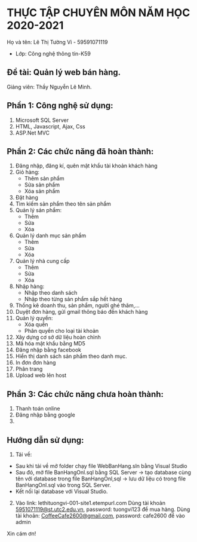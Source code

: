 # THỰC TẬP CHUYÊN MÔN NĂM HỌC 2020-2021
Họ và tên: Lê Thị Tường Vi - 59591071119
     
* Lớp: Công nghệ thông tin-K59

## Đề tài: Quản lý web bán hàng.
Giảng viên: Thầy Nguyễn Lê Minh. 

## Phần 1: Công nghệ sử dụng:
1. Microsoft SQL Server
2. HTML, Javascript, Ajax, Css
3. ASP.Net MVC

## Phần 2: Các chức năng đã hoàn thành:
1. Đăng nhập, đăng kí, quên mật khẩu tài khoản khách hàng
2. Giỏ hàng:
	+ Thêm sản phẩm
	+ Sửa sản phẩm
	+ Xóa sản phẩm
3. Đặt hàng
4. Tìm kiếm sản phẩm theo tên sản phẩm
5. Quản lý sản phẩm:
	+ Thêm
	+ Sửa 
	+ Xóa
6. Quản lý danh mục sản phẩm
	+ Thêm
	+ Sửa 
	+ Xóa
7. Quản lý nhà cung cấp
	+ Thêm
	+ Sửa 
	+ Xóa
8. Nhập hàng:
	+ Nhập theo danh sách
	+ Nhập theo từng sản phẩm sắp hết hàng
9. Thống kê doanh thu, sản phẩm, người ghé thăm,...
10. Duyệt đơn hàng, gửi gmail thông báo đến khách hàng
11. Quản lý quyền:
	+ Xóa quền
	+ Phân quyền cho loại tài khoản
12. Xây dựng cơ sở dữ liệu hoàn chỉnh
13. Mã hóa mật khẩu bằng MD5
14. Đăng nhập bằng facebook
15. Hiển thị danh sách sản phẩm theo danh mục.
16. In đơn đơn hàng
17. Phân trang
18. Upload web lên host
## Phần 3: Các chức năng chưa hoàn thành:
1. Thanh toán online
2. Đăng nhập bằng google
3. 

## Hướng dẫn sử dụng:
1. Tải về:
 + Sau khi tải về mở folder chạy file WebBanHang.sln bằng Visual Studio
 + Sau đó, mở file BanHangOnl.sql bằng SQL Server → tạo database cùng tên với database trong file BanHangOnl,sql → lưu dữ liệu có trong file BanHangOnl.sql vào trong SQL Server.
 + Kết nối lại database với Visual Studio.
2. Vào link: lethituongvi-001-site1.etempurl.com 
Dùng tài khoản 5951071119@st.utc2.edu.vn, password: tuongvi123 để mua hàng. 
Dùng tài khoản: CoffeeCafe2600@gmail.com, password: cafe2600 để vào admin

Xin cám ơn!
